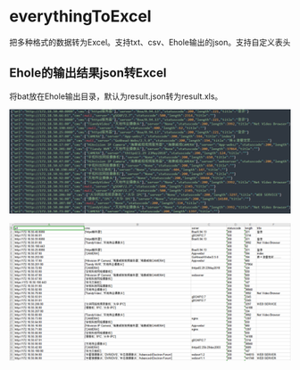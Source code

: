 # everythingToExcel
把多种格式的数据转为Excel。支持txt、csv、Ehole输出的json。支持自定义表头

## Ehole的输出结果json转Excel

将bat放在Ehole输出目录，默认为result.json转为result.xls。

![1](.\images\1.jpg)

![2](.\images\2.jpg)
